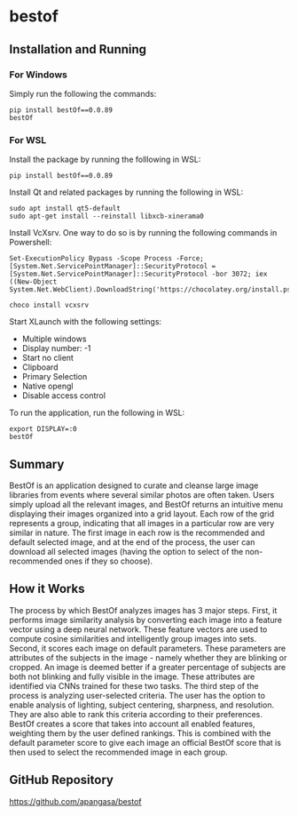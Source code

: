 # bestof

## Installation and Running

### For Windows

Simply run the following the commands:

```
pip install bestOf==0.0.89
bestOf
```

### For WSL

Install the package by running the folllowing in WSL:

```
pip install bestOf==0.0.89
```

Install Qt and related packages by running the following in WSL:

```
sudo apt install qt5-default
sudo apt-get install --reinstall libxcb-xinerama0

```

Install VcXsrv. One way to do so is by running the following commands in Powershell:

```
Set-ExecutionPolicy Bypass -Scope Process -Force; [System.Net.ServicePointManager]::SecurityProtocol = [System.Net.ServicePointManager]::SecurityProtocol -bor 3072; iex ((New-Object System.Net.WebClient).DownloadString('https://chocolatey.org/install.ps1'))

choco install vcxsrv
```

Start XLaunch with the following settings:

- Multiple windows
- Display number: -1
- Start no client
- Clipboard
- Primary Selection
- Native opengl
- Disable access control

To run the application, run the following in WSL:

```
export DISPLAY=:0
bestOf
```

## Summary

BestOf is an application designed to curate and cleanse large image libraries from events where several similar photos are often taken. Users simply upload all the relevant images, and BestOf returns an intuitive menu displaying their images organized into a grid layout. Each row of the grid represents a group, indicating that all images in a particular row are very similar in nature. The first image in each row is the recommended and default selected image, and at the end of the process, the user can download all selected images (having the option to select of the non-recommended ones if they so choose).

## How it Works

The process by which BestOf analyzes images has 3 major steps. First, it performs image similarity analysis by converting each image into a feature vector using a deep neural network. These feature vectors are used to compute cosine similarities and intelligently group images into sets. Second, it scores each image on default parameters. These parameters are attributes of the subjects in the image - namely whether they are blinking or cropped. An image is deemed better if a greater percentage of subjects are both not blinking and fully visible in the image. These attributes are identified via CNNs trained for these two tasks. The third step of the process is analyzing user-selected criteria. The user has the option to enable analysis of lighting, subject centering, sharpness, and resolution. They are also able to rank this criteria according to their preferences. BestOf creates a score that takes into account all enabled features, weighting them by the user defined rankings. This is combined with the default parameter score to give each image an official BestOf score that is then used to select the recommended image in each group.

## GitHub Repository

https://github.com/apangasa/bestof
